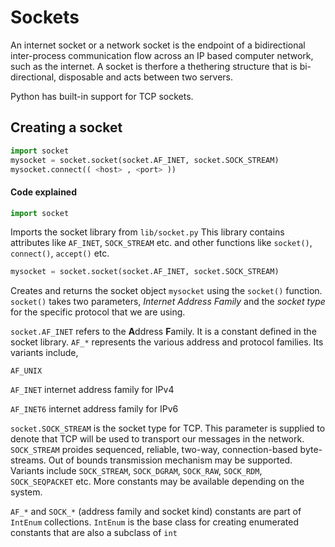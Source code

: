 # Sockets

An internet socket or a network socket is the endpoint of a bidirectional inter-process communication flow across an IP based computer network, such as the internet.
A socket is therfore a thethering structure that is bi-directional, disposable and acts between two servers.

Python has built-in support for TCP sockets.

## Creating a socket

```python
import socket
mysocket = socket.socket(socket.AF_INET, socket.SOCK_STREAM)
mysocket.connect(( <host> , <port> ))
```
#### Code explained
```python
import socket
```
Imports the socket library from `lib/socket.py` This library contains attributes like `AF_INET`, `SOCK_STREAM` etc. and other functions like `socket()`, `connect()`, `accept()` etc.
```python
mysocket = socket.socket(socket.AF_INET, socket.SOCK_STREAM)
```
Creates and returns the socket object `mysocket` using the `socket()` function. `socket()` takes two parameters, *Internet Address Family* and the *socket type* for the specific protocol that we are using.

`socket.AF_INET` refers to the **A**ddress **F**amily. It is a constant defined in the socket library. `AF_*` represents the various address and protocol families. Its variants include,

`AF_UNIX`

`AF_INET` internet address family for IPv4

`AF_INET6` internet address family for IPv6

`socket.SOCK_STREAM` is the socket type for TCP. This parameter is supplied to denote that TCP will be used to transport our messages in the network. `SOCK_STREAM` proides sequenced, reliable, two-way, connection-based byte-streams. Out of bounds transmission mechanism may be supported. Variants include
`SOCK_STREAM`, `SOCK_DGRAM`, `SOCK_RAW`, `SOCK_RDM`, `SOCK_SEQPACKET` etc. More constants may be available depending on the system.

`AF_*` and `SOCK_*` (address family and socket kind) constants are part of `IntEnum` collections. `IntEnum` is the base class for creating enumerated constants that are also a subclass of `int`
